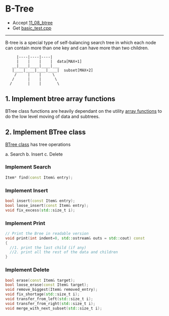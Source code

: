 # B-Tree

- Accept [11_08_btree](https://classroom.github.com/a/kDZyYBYy)
- Get [basic_test.cpp](basic_test.cpp)

---

B-tree is a special type of self-balancing search tree in which each node can contain more than one key and can have more than two children.

```
     |----|----|----|
     |    |    |    |  data[MAX+1]
   __|____|____|____|___
   |____|____|____|____|  subset[MAX+2]
    /     |    |     \
   /      |    |      \
  /       |    |       \
```

## 1. Implement btree array functions

BTree class functions are heavily dependant on the utility [array functions](btree_array_functions.h) to do the low level moving of data and subtrees.

## 2. Implement BTree class

[BTree class](btree.h) has tree operations

a. Search
b. Insert
c. Delete

### Implement Search

```cpp
Item* find(const Item& entry);
```

### Implement Insert

```cpp
bool insert(const Item& entry);
bool loose_insert(const Item& entry);
void fix_excess(std::size_t i);
```

### Implement Print

```cpp
// Print the Bree in readable version
void print(int indent=0, std::ostream& outs = std::cout) const
{
  //1. print the last child (if any)
  //2. print all the rest of the data and children
}
```

### Implement Delete

```cpp
bool erase(const Item& target);
bool loose_erase(const Item& target);
void remove_biggest(Item& removed_entry);
void fix_shortage(std::size_t i);
void transfer_from_left(std::size_t i);
void transfer_from_right(std::size_t i);
void merge_with_next_subset(std::size_t i);
```
